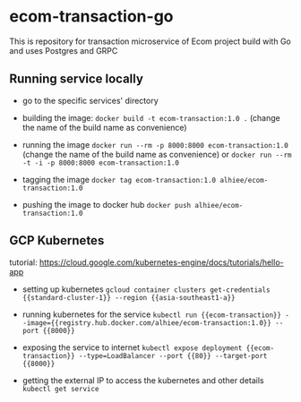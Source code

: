 # ecom-transaction-go

This is repository for transaction microservice of Ecom project build with Go and uses Postgres and GRPC

## Running service locally

- go to the specific services' directory

- building the image:
  `docker build -t ecom-transaction:1.0 .` (change the name of the build name as convenience)

- running the image
  `docker run --rm -p 8000:8000 ecom-transaction:1.0` (change the name of the build name as convenience)
  or
  `docker run --rm -t -i -p 8000:8000 ecom-transaction:1.0`

- tagging the image
  `docker tag ecom-transaction:1.0 alhiee/ecom-transaction:1.0`

- pushing the image to docker hub
  `docker push alhiee/ecom-transaction:1.0`

## GCP Kubernetes

tutorial: https://cloud.google.com/kubernetes-engine/docs/tutorials/hello-app

- setting up kubernetes
  `gcloud container clusters get-credentials {{standard-cluster-1}} --region {{asia-southeast1-a}}`

- running kubernetes for the service
  `kubectl run {{ecom-transaction}} --image={{registry.hub.docker.com/alhiee/ecom-transaction:1.0}} --port {{8000}}`

- exposing the service to internet
  `kubectl expose deployment {{ecom-transaction}} --type=LoadBalancer --port {{80}} --target-port {{8000}}`

- getting the external IP to access the kubernetes and other details
  `kubectl get service`
